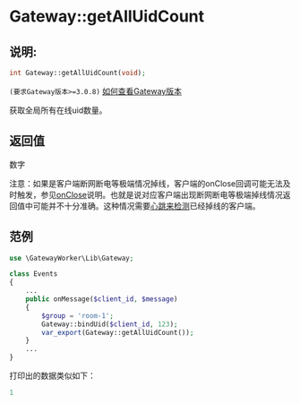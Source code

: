# Gateway::getAllUidCount

## 说明:
```php
int Gateway::getAllUidCount(void);
```
 ``` (要求Gateway版本>=3.0.8) ``` [如何查看Gateway版本](get-gateway-version.md)

获取全局所有在线uid数量。


## 返回值

数字

注意：如果是客户端断网断电等极端情况掉线，客户端的onClose回调可能无法及时触发，参见[onClose](on-close.md)说明。也就是说对应客户端出现断网断电等极端掉线情况返回值中可能并不十分准确。这种情况需要[心跳来检测](heartbeat.md)已经掉线的客户端。

## 范例
```php
use \GatewayWorker\Lib\Gateway;

class Events
{
    ...
    public onMessage($client_id, $message)
    {
        $group = 'room-1';
        Gateway::bindUid($client_id, 123);
        var_export(Gateway::getAllUidCount());
    }
    ...
}
```


打印出的数据类似如下：
```php
1
```
